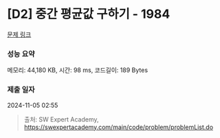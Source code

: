# [D2] 중간 평균값 구하기 - 1984 

[문제 링크](https://swexpertacademy.com/main/code/problem/problemDetail.do?contestProbId=AV5Pw_-KAdcDFAUq) 

### 성능 요약

메모리: 44,180 KB, 시간: 98 ms, 코드길이: 189 Bytes

### 제출 일자

2024-11-05 02:55



> 출처: SW Expert Academy, https://swexpertacademy.com/main/code/problem/problemList.do